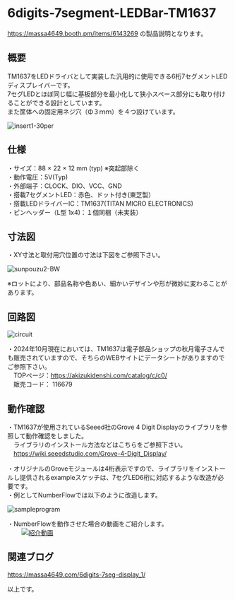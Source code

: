 # 6digits-7segment-LEDBar-TM1637  
https://massa4649.booth.pm/items/6143269 の製品説明となります。  

## 概要
TM1637をLEDドライバとして実装した汎用的に使用できる6桁7セグメントLEDディスプレイバーです。  
7セグLEDとほぼ同じ幅に基板部分を最小化して狭小スペース部分にも取り付けることができる設計としています。  
また筐体への固定用ネジ穴（Φ３ｍｍ）を４つ設けています。  
  
![insert1-30per](https://github.com/user-attachments/assets/d60c0bd2-3fb8-4f34-a25b-a707be49f322)  

## 仕様  
・サイズ：88 × 22 × 12 mm (typ) ※突起部除く  
・動作電圧：5V(Typ)  
・外部端子：CLOCK、DIO、VCC、GND  
・搭載7セグメントLED：赤色、ドット付き(東芝製）  
・搭載LEDドライバーIC：TM1637(TITAN MICRO ELECTRONICS)  
・ピンヘッダー（L型 1x4)：１個同梱（未実装）  

## 寸法図  
・XY寸法と取付用穴位置の寸法は下図をご参照下さい。  

![sunpouzu2-BW](https://github.com/user-attachments/assets/46414426-bff4-4f71-b595-2512450ec660)  

※ロットにより、部品名称や色あい、細かいデザインや形が微妙に変わることがあります。  

## 回路図  
![circuit](https://github.com/user-attachments/assets/ca149edc-08cb-4314-9230-bc507905a17b)  

・2024年10月現在においては、TM1637は電子部品ショップの秋月電子さんでも販売されていますので、そちらのWEBサイトにデータシートがありますのでご参照下さい。  
　TOPページ：https://akizukidenshi.com/catalog/c/c0/  
　販売コード：	116679  

## 動作確認  
・TM1637が使用されているSeeed社のGrove 4 Digit Displayのライブラリを参照して動作確認をしました。  
　ライブラリのインストール方法などはこちらをご参照下さい。  
　https://wiki.seeedstudio.com/Grove-4-Digit_Display/  

・オリジナルのGroveモジュールは4桁表示ですので、ライブラリをインストールし提供されるexampleスケッチは、7セグLED6桁に対応するような改造が必要です。  
・例としてNumberFlowでは以下のように改造します。  
  
![sampleprogram](https://github.com/user-attachments/assets/e0b282fa-5f44-48ce-9f28-e91b9e3470ee)  

・NumberFlowを動作させた場合の動画をご紹介します。  
　　
[![紹介動画]()](https://youtu.be/z4yhNrQsWkc)  

## 関連ブログ
https://massa4649.com/6digits-7seg-display_1/  

以上です。
